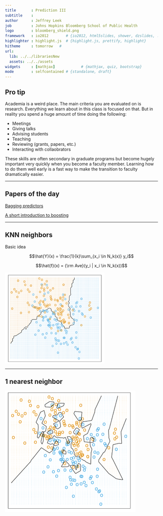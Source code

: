```yaml
---
title       : Prediction III
subtitle    : 
author      : Jeffrey Leek
job         : Johns Hopkins Bloomberg School of Public Health
logo        : bloomberg_shield.png
framework   : io2012        # {io2012, html5slides, shower, dzslides, ...}
highlighter : highlight.js  # {highlight.js, prettify, highlight}
hitheme     : tomorrow   # 
url:
  lib: ../../librariesNew
  assets: ../../assets
widgets     : [mathjax]            # {mathjax, quiz, bootstrap}
mode        : selfcontained # {standalone, draft}
---
```






## Pro tip

Academia is a weird place. The main criteria you are evaluated on is research. Everything we learn about in this class is focused on that. But in reality you spend a huge amount of time doing the following:

* Meetings
* Giving talks
* Advising students
* Teaching
* Reviewing (grants, papers, etc.)
* Interacting with collaobrators 

These skills are often secondary in graduate programs but become hugely important very quickly when you become a faculty member. Learning how to do them well early is a fast way to make the transition to faculty dramatically easier. 

---

## Papers of the day


[Bagging predictors](http://statistics.berkeley.edu/sites/default/files/tech-reports/421.pdf)

[A short introduction to boosting](http://cseweb.ucsd.edu/~yfreund/papers/IntroToBoosting.pdf)


---

## KNN neighbors 


Basic idea

$$\hat{Y}(x) = \frac{1}{k}\sum_{x_i \in N_k(x)} y_i$$

$$\hat{f}(x) = {\rm Ave}(y_i | x_i \in N_k(x))$$

<img class="center" src="../../assets/img/knn.png" height=300>

---

## 1 nearest neighbor

<img class="center" src="../../assets/img/1nn.png" height=400>

